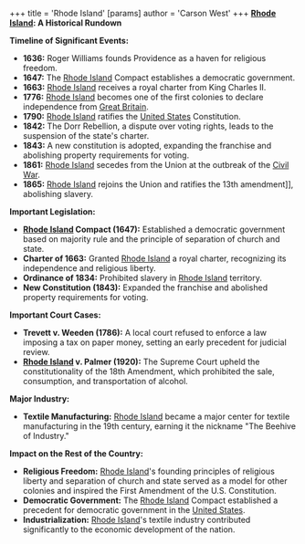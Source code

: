 +++
 title = 'Rhode Island'
[params]
	author = 'Carson West'
+++
**[Rhode Island](./../rhode-island/): A Historical Rundown**

**Timeline of Significant Events:**

* **1636:** Roger Williams founds Providence as a haven for religious freedom.
* **1647:** The [Rhode Island](./../rhode-island/) Compact establishes a democratic government.
* **1663:** [Rhode Island](./../rhode-island/) receives a royal charter from King Charles II.
* **1776:** [Rhode Island](./../rhode-island/) becomes one of the first colonies to declare independence from [Great Britain](./../great-britain/).
* **1790:** [Rhode Island](./../rhode-island/) ratifies the [United States](./../united-states/) Constitution.
* **1842:** The Dorr Rebellion, a dispute over voting rights, leads to the suspension of the state's charter.
* **1843:** A new constitution is adopted, expanding the franchise and abolishing property requirements for voting.
* **1861:** [Rhode Island](./../rhode-island/) secedes from the Union at the outbreak of the [Civil War](./../civil-war/).
* **1865:** [Rhode Island](./../rhode-island/) rejoins the Union and ratifies the 13th amendment]], abolishing slavery.

**Important Legislation:**

* **[Rhode Island](./../rhode-island/) Compact (1647):** Established a democratic government based on majority rule and the principle of separation of church and state.
* **Charter of 1663:** Granted [Rhode Island](./../rhode-island/) a royal charter, recognizing its independence and religious liberty.
* **Ordinance of 1834:** Prohibited slavery in [Rhode Island](./../rhode-island/) territory.
* **New Constitution (1843):** Expanded the franchise and abolished property requirements for voting.

**Important Court Cases:**

* **Trevett v. Weeden (1786):** A local court refused to enforce a law imposing a tax on paper money, setting an early precedent for judicial review.
* **[Rhode Island](./../rhode-island/) v. Palmer (1920):** The Supreme Court upheld the constitutionality of the 18th Amendment, which prohibited the sale, consumption, and transportation of alcohol.

**Major Industry:**

* **Textile Manufacturing:** [Rhode Island](./../rhode-island/) became a major center for textile manufacturing in the 19th century, earning it the nickname "The Beehive of Industry."

**Impact on the Rest of the Country:**

* **Religious Freedom:** [Rhode Island](./../rhode-island/)'s founding principles of religious liberty and separation of church and state served as a model for other colonies and inspired the First Amendment of the U.S. Constitution.
* **Democratic Government:** The [Rhode Island](./../rhode-island/) Compact established a precedent for democratic government in the [United States](./../united-states/).
* **Industrialization:** [Rhode Island](./../rhode-island/)'s textile industry contributed significantly to the economic development of the nation.